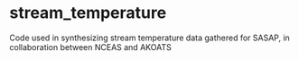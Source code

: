 # stream_temperature
Code used in synthesizing stream temperature data gathered for SASAP, in collaboration between NCEAS and AKOATS
